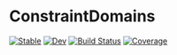 # ConstraintDomains

[![Stable](https://img.shields.io/badge/docs-stable-blue.svg)](https://JuliaConstraints.github.io/ConstraintDomains.jl/stable)
[![Dev](https://img.shields.io/badge/docs-dev-blue.svg)](https://JuliaConstraints.github.io/ConstraintDomains.jl/dev)
[![Build Status](https://github.com/JuliaConstraints/ConstraintDomains.jl/workflows/CI/badge.svg)](https://github.com/JuliaConstraints/ConstraintDomains.jl/actions)
[![Coverage](https://codecov.io/gh/JuliaConstraints/ConstraintDomains.jl/branch/master/graph/badge.svg)](https://codecov.io/gh/JuliaConstraints/ConstraintDomains.jl)
